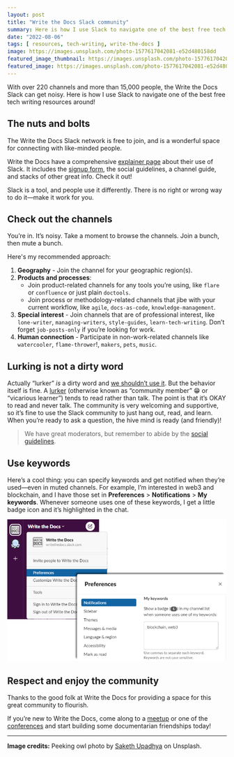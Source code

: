 ```yaml
---
layout: post
title: "Write the Docs Slack community"
summary: Here is how I use Slack to navigate one of the best free tech writing resources around.
date: "2022-08-06"
tags: [ resources, tech-writing, write-the-docs ]
image: https://images.unsplash.com/photo-1577617042081-e52d480158dd
featured_image_thumbnail: https://images.unsplash.com/photo-1577617042081-e52d480158dd
featured_image: https://images.unsplash.com/photo-1577617042081-e52d480158dd
---
```



With over 220 channels and more than 15,000 people, the Write the Docs Slack can get noisy. Here is how I use Slack to navigate one of the best free tech 
writing resources around!

## The nuts and bolts 

The Write the Docs Slack network is free to join, and is a wonderful space for connecting with like-minded people. 

Write the Docs have a comprehensive [explainer page](https://www.writethedocs.org/slack/) about their use of Slack. It includes the 
[signup form](https://docs.google.com/forms/d/e/1FAIpQLSdq4DWRphVt1qVqH8NsjNnS0Szu_NljjZRUvyYqR7mdc00zKQ/viewform), the social guidelines,
a channel guide, and stacks of other great info. Check it out! 

Slack is a tool, and people use it differently. There is no right or wrong way to do it—make it work for you.


## Check out the channels

You’re in. It’s noisy. Take a moment to browse the channels. Join a bunch, then mute a bunch. 

Here's my recommended approach: 

1. **Geography** - Join the channel for your geographic region(s).
2. **Products and processes**:  
    * Join product-related channels for any tools you’re using, like `flare` or `confluence` or just plain `doctools`. 
    * Join process or methodology-related channels that jibe with your current workflow, like `agile`, `docs-as-code`, `knowledge-management`. 
3. **Special interest** - Join channels that are of professional interest, like `lone-writer`, `managing-writers`, `style-guides`, `learn-tech-writing`. Don’t forget `job-posts-only` if you’re looking for work.
4. **Human connection** - Participate in non-work-related channels like `watercooler`, `flame-thrower`!, `makers`, `pets`, `music`.


## Lurking is not a dirty word

Actually “lurker” _is_ a dirty word and [we shouldn’t use it](https://guild.co/blog/why-ban-term-lurker-in-community/). But the behavior itself 
is fine. A [lurker](https://en.wikipedia.org/wiki/Lurker) (otherwise known as “community member” 😁 or “vicarious learner”) tends to read rather 
than talk. The point is that it’s OKAY to read and never talk. The community is very welcoming and supportive, so it’s fine to use the Slack community 
to just hang out, read, and learn. When you’re ready to ask a question, the hive mind is ready (and friendly)! 

> We have great moderators, but remember to abide by the [social guidelines](https://www.writethedocs.org/slack/#guidelines).

## Use keywords

Here’s a cool thing: you can specify keywords and get notified when they’re used—even in muted channels. For example, I’m interested in web3 
and blockchain, and I have those set in **Preferences** > **Notifications** > **My keywords**. Whenever someone uses one of these keywords, I get a 
little badge icon and it’s highlighted in the chat. 

![Slack keyword preferences](/assets/images/slackkeywords.png)


## Respect and enjoy the community

Thanks to the good folk at Write the Docs for providing a space for this great community to flourish. 

If you’re new to Write the Docs, come along to 
a [meetup](https://www.writethedocs.org/meetups/) or one of the [conferences](https://www.writethedocs.org/conf/) and start building some documentarian 
friendships today! 

---

**Image credits:** Peeking owl photo by [Saketh Upadhya](https://unsplash.com/photos/_F21uFBVd7Q) on Unsplash.
